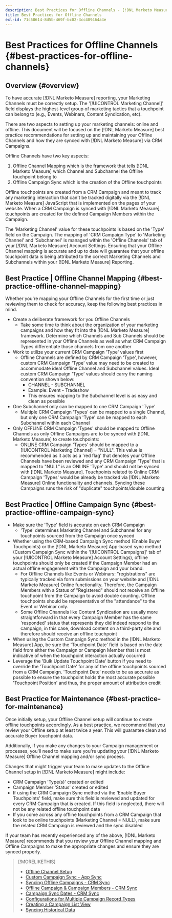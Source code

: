 ```yaml
---
description: Best Practices for Offline Channels - [!DNL Marketo Measure] - Product Documentation
title: Best Practices for Offline Channels
exl-id: 71c50614-8d5b-469f-bc02-3cc489464a4e
---
```

# Best Practices for Offline Channels {#best-practices-for-offline-channels}

## Overview {#overview}

To have accurate [!DNL Marketo Measure] reporting, your Marketing Channels must be correctly setup. The '[!UICONTROL Marketing Channel]' field displays the highest-level group of marketing tactics that a touchpoint can belong to (e.g., Events, Webinars, Content Syndication, etc).

There are two aspects to setting up your marketing channels: online and offline. This document will be focused on the [!DNL Marketo Measure] best practice recommendations for setting up and maintaining your Offline Channels and how they are synced with [!DNL Marketo Measure] via CRM Campaigns.

Offline Channels have two key aspects:

1. Offline Channel Mapping which is the framework that tells [!DNL Marketo Measure] which Channel and Subchannel the Offline touchpoint belong to
1. Offline Campaign Sync which is the creation of the Offline touchpoints

Offline touchpoints are created from a CRM Campaign and meant to track any marketing interaction that can't be tracked digitally via the [!DNL Marketo Measure] JavaScript that is implemented on the pages of your website. When a CRM Campaign is synced with [!DNL Marketo Measure], touchpoints are created for the defined Campaign Members within the Campaign.

The 'Marketing Channel' value for these touchpoints is based on the 'Type' field on the Campaign. The mapping of 'CRM Campaign Type' to 'Marketing Channel' and 'Subchannel' is managed within the 'Offline Channels' tab of your [!DNL Marketo Measure] Account Settings. Ensuring that your Offline Channel mapping is accurate and up to date will guarantee that your offline touchpoint data is being attributed to the correct Marketing Channels and Subchannels within your [!DNL Marketo Measure] Reporting.

## Best Practice | Offline Channel Mapping {#best-practice-offline-channel-mapping}

Whether you're mapping your Offline Channels for the first time or just reviewing them to check for accuracy, keep the following best practices in mind.

* Create a deliberate framework for you Offline Channels
   * Take some time to think about the organization of your marketing campaigns and how they fit into the [!DNL Marketo Measure] framework. Determine which Channels and Sub Channels should be represented in your Offline Channels as well as what CRM Campaign Types differentiate those channels from one another
* Work to utilize your current CRM Campaign 'Type' values first
   * Offline Channels are defined by CRM Campaign 'Type', however, custom CRM Campaign 'Type' value may need to be created to accommodate ideal Offline Channel and Subchannel values. Ideal custom CRM Campaign 'Type' values should carry the naming convention shown below:
      * CHANNEL - SUBCHANNEL
      * Example: Event - Tradeshow
      * This ensures mapping to the Subchannel level is as easy and clean as possible
* One Subchannel only can be mapped to one CRM Campaign 'Type'
   * Multiple CRM Campaign 'Types' can be mapped to a single Channel, but only one CRM Campaign 'Type' can be mapped to each Subchannel within each Channel
* Only OFFLINE CRM Campaign 'Types' should be mapped to Offline Channels as only Offline Campaigns are to be synced with [!DNL Marketo Measure] to create touchpoints:
   * ONLINE CRM Campaign 'Types' should be mapped to a [!UICONTROL Marketing Channel] = "NULL". This value is recommended as it acts as a 'red flag' that denotes your Offline Channels have been reviewed and any CRM Campaign 'Type' that is mapped to "NULL" is an ONLINE 'Type' and should not be synced with [!DNL Marketo Measure]. Touchpoints related to Online CRM Campaign 'Types' would be already be tracked via [!DNL Marketo Measure] Online functionality and channels. Syncing these Campaigns runs the risk of "duplicate" touchpoints/double counting

## Best Practice | Offline Campaign Sync {#best-practice-offline-campaign-sync}

* Make sure the 'Type' field is accurate on each CRM Campaign
   * 'Type' determines Marketing Channel and Subchannel for any touchpoints sourced from the Campaign once synced
* Whether using the CRM-based Campaign Sync method (Enable Buyer Touchpoints) or the [!DNL Marketo Measure] App-based sync method (Custom Campaign Sync within the '[!UICONTROL Campaigns]' tab of your [!UICONTROL Marketo Measure] Account Settings), offline touchpoints should only be created if the Campaign Member had an actual offline engagement with the Campaign and your brand:
   * For Offline Channels like Events or Webinars: "registrations" are typically tracked via form submissions on your website and [!DNL Marketo Measure] Online functionality. Therefore, the Campaign Members with a Status of "Registered" should not receive an Offline touchpoint from the Campaign to avoid double counting. Offline touchpoints should be representative of the "attendance" to the Event or Webinar only.
   * Some Offline Channels like Content Syndication are usually more straightforward in that every Campaign Member has the same 'responded' status that represents they did indeed respond to the campaign, in this case, download content on a third-party site and therefore should receive an offline touchpoint
* When using the Custom Campaign Sync method in the [!DNL Marketo Measure] App, be sure the 'Touchpoint Date' field is based on the date field from either the Campaign or Campaign Member that is most indicative of when the touchpoint interaction actually occurred
* Leverage the 'Bulk Update Touchpoint Date' button if you need to override the 'Touchpoint Date' for any of the offline touchpoints sourced from a CRM Campaign. 'Touchpoint Date' needs to be as accurate as possible to ensure the touchpoint holds the most accurate possible 'Touchpoint Position' and thus, the proper amount of attribution credit

## Best Practice for Maintenance {#best-practice-for-maintenance}

Once initially setup, your Offline Channel setup will continue to create offline touchpoints accordingly. As a best practice, we recommend that you review your Offline setup at least twice a year. This will guarantee clean and accurate Buyer touchpoint data.

Additionally, if you make any changes to your Campaign management or processes, you'll need to make sure you're updating your [!DNL Marketo Measure] Offline Channel mapping and/or sync process.

Changes that might trigger your team to make updates to the Offline Channel setup in [!DNL Marketo Measure] might include:

* CRM Campaign 'Type(s)' created or edited
* Campaign Member 'Status' created or edited
* If using the CRM Campaign Sync method via the 'Enable Buyer Touchpoints' field, make sure this field is reviewed and updated for every CRM Campaign that is created. If this field is neglected, there will not be any related offline touchpoint data
* If you come across any offline touchpoints from a CRM Campaign that look to be online touchpoints (Marketing Channel = NULL), make sure the related CRM Campaign is reviewed and the sync disabled

If your team has recently experienced any of the above, [!DNL Marketo Measure] recommends that you review your Offline Channel mapping and Offline Campaigns to make the appropriate changes and ensure they are synced properly.

>[!MORELIKETHIS]
>
>* [Offline Channel Setup](/help/channel-tracking-and-setup/offline-channels/offline-custom-channel-setup.md)
>* [Custom Campaign Sync - App Sync](/help/channel-tracking-and-setup/offline-channels/custom-campaign-sync.md)
>* [Syncing Offline Campaigns - CRM Sync](/help/channel-tracking-and-setup/offline-channels/syncing-offline-campaigns.md)
>* [Offline Campaign & Campaign Members - CRM Sync](/help/channel-tracking-and-setup/offline-channels/campaigns-and-campaign-members.md)
>* [Campaign Sync Dates - CRM Sync](/help/channel-tracking-and-setup/offline-channels/campaign-sync-dates.md)
>* [Configurations for Multiple Campaign Record Types](/help/channel-tracking-and-setup/offline-channels/configurations-for-multiple-campaign-record-types.md)
>* [Creating a Campaign List View](/help/channel-tracking-and-setup/offline-channels/creating-a-campaign-list-view-for-salesforce-campaigns.md)
>* [Syncing Historical Data](/help/channel-tracking-and-setup/offline-channels/syncing-historical-data.md)
